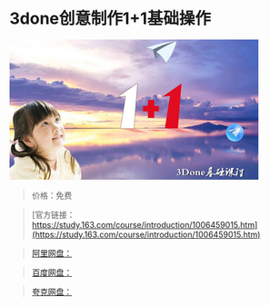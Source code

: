 # 3done创意制作1+1基础操作

![img](../../../assets/study163/free/a4c20f6d4be84e0d959aca0b07050c81.jpg)

> 价格：免费

> [官方链接：https://study.163.com/course/introduction/1006459015.htm](https://study.163.com/course/introduction/1006459015.htm)

> [阿里网盘：]()

> [百度网盘：]()

> [夸克网盘：]()
